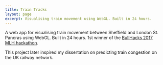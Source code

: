 ```yaml
---
title: Train Tracks
layout: page
excerpt: Visualising train movement using WebGL. Built in 24 hours.
---
```


A web app for visualising train movement between Sheffield and London St. Pancras using WebGL. Built in 24 hours. 1st winner of the [BullHacks 2017 MLH hackathon](https://devpost.com/software/train-tracks).

This project later inspired my dissertation on predicting train congestion on the UK railway network.